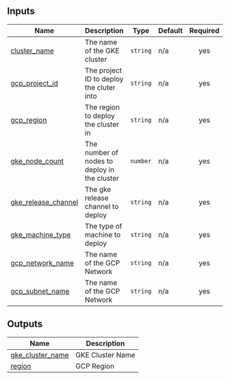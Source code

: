 <!-- BEGIN_TF_DOCS -->
## Inputs

| Name | Description | Type | Default | Required |
|------|-------------|------|---------|:--------:|
| <a name="input_cluster_name"></a> [cluster\_name](#input\_cluster\_name) | The name of the GKE cluster | `string` | n/a | yes |
| <a name="input_gcp_project_id"></a> [gcp\_project\_id](#input\_gcp\_project\_id) | The project ID to deploy the cluter into | `string` | n/a | yes |
| <a name="input_gcp_region"></a> [gcp\_region](#input\_gcp\_region) | The region to deploy the cluster in | `string` | n/a | yes |
| <a name="input_gke_node_count"></a> [gke\_node\_count](#input\_gke\_node\_count) | The number of nodes to deploy in the cluster | `number` | n/a | yes |
| <a name="input_gke_release_channel"></a> [gke\_release\_channel](#input\_gke\_release\_channel) | The gke release channel to deploy | `string` | n/a | yes |
| <a name="input_gke_machine_type"></a> [gke\_machine\_type](#input\_gke\_machine\_type) | The type of machine to deploy | `string` | n/a | yes |
| <a name="input_gcp_network_name"></a> [gcp\_network\_name](#input\_gcp\_network\_name) | The name of the GCP Network | `string` | n/a | yes |
| <a name="input_gcp_subnet_name"></a> [gcp\_subnet\_name](#input\_gcp\_subnet\_name) | The name of the GCP Network | `string` | n/a | yes |

   
## Outputs

| Name | Description |
|------|-------------|
| <a name="output_gke_cluster_name"></a> [gke\_cluster\_name](#output\_gke\_cluster\_name) | GKE Cluster Name |
| <a name="output_region"></a> [region](#output\_region) | GCP Region |

<!-- END_TF_DOCS -->
